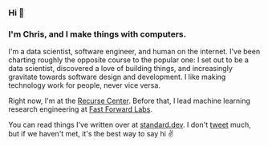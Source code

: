 ### Hi 👋

### I'm Chris, and I make things with computers.

I'm a data scientist, software engineer, and human on the internet. I've been charting roughly the opposite course to the popular one: I set out to be a data scientist, discovered a love of building things, and increasingly gravitate towards software design and development. I like making technology work for people, never vice versa.

Right now, I'm at the [Recurse Center](https://www.recurse.com). Before that, I lead machine learning research engineering at [Fast Forward Labs](https://github.com/fastforwardlabs).

You can read things I've written over at [standard.dev](https://standard.dev). I don't [tweet](https://twitter.com/_cjwallace) much, but if we haven't met, it's the best way to say hi ✌️
